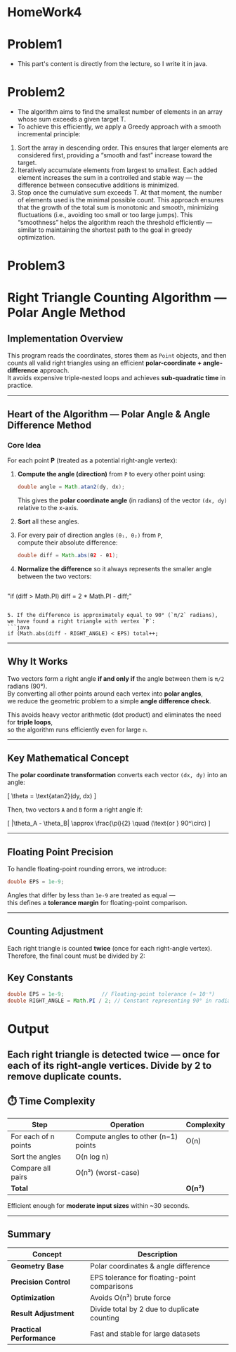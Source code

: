 # HomeWork4
# Problem1
- This part's content is directly from the lecture, so I write it in java.

# Problem2
- The algorithm aims to find the smallest number of elements in an array whose sum exceeds a given target T.
- To achieve this efficiently, we apply a Greedy approach with a smooth incremental principle:
1. Sort the array in descending order.
   This ensures that larger elements are considered first, providing a “smooth and fast” increase toward the target.
2. Iteratively accumulate elements from largest to smallest.
   Each added element increases the sum in a controlled and stable way — the difference between consecutive additions is minimized.
3. Stop once the cumulative sum exceeds T.
   At that moment, the number of elements used is the minimal possible count.
   This approach ensures that the growth of the total sum is monotonic and smooth, minimizing fluctuations (i.e., avoiding too small or too large jumps).
   This “smoothness” helps the algorithm reach the threshold efficiently — similar to maintaining the shortest path to the goal in greedy optimization.

# Problem3
#  Right Triangle Counting Algorithm — Polar Angle Method

##  Implementation Overview
This program reads the coordinates, stores them as `Point` objects, and then counts all valid right triangles using an efficient **polar-coordinate + angle-difference** approach.  
It avoids expensive triple-nested loops and achieves **sub-quadratic time** in practice.

---

##  Heart of the Algorithm — Polar Angle & Angle Difference Method

###  Core Idea
For each point **P** (treated as a potential right-angle vertex):

1. **Compute the angle (direction)** from `P` to every other point using:
   ```java
   double angle = Math.atan2(dy, dx);
   ```
   This gives the **polar coordinate angle** (in radians) of the vector `(dx, dy)` relative to the x-axis.

2. **Sort** all these angles.

3. For every pair of direction angles `(θ₁, θ₂)` from `P`,  
   compute their absolute difference:
   ```java
   double diff = Math.abs(θ2 - θ1);
   ```

4. **Normalize the difference** so it always represents the smaller angle between the two vectors:
   ```java
"if (diff > Math.PI) diff = 2 * Math.PI - diff;"
   ```

5. If the difference is approximately equal to 90° (`π/2` radians),  
   we have found a right triangle with vertex `P`:
   ```java
   if (Math.abs(diff - RIGHT_ANGLE) < EPS) total++;
   ```

---

##  Why It Works
Two vectors form a right angle **if and only if** the angle between them is `π/2` radians (90°).  
By converting all other points around each vertex into **polar angles**,  
we reduce the geometric problem to a simple **angle difference check**.

This avoids heavy vector arithmetic (dot product) and eliminates the need for **triple loops**,  
so the algorithm runs efficiently even for large `n`.

---

##  Key Mathematical Concept
The **polar coordinate transformation** converts each vector `(dx, dy)` into an angle:

\[
\theta = \text{atan2}(dy, dx)
\]

Then, two vectors `A` and `B` form a right angle if:

\[
|\theta_A - \theta_B| \approx \frac{\pi}{2} \quad (\text{or } 90^\circ)
\]

---

##  Floating Point Precision
To handle floating-point rounding errors, we introduce:
```java
double EPS = 1e-9;
```
Angles that differ by less than `1e-9` are treated as equal —  
this defines a **tolerance margin** for floating-point comparison.

---

## Counting Adjustment
Each right triangle is counted **twice** (once for each right-angle vertex).  
Therefore, the final count must be divided by 2:


##  Key Constants
```java
double EPS = 1e-9;            // Floating-point tolerance (≈ 10⁻⁹)
double RIGHT_ANGLE = Math.PI / 2; // Constant representing 90° in radians
```

# Output

 Each right triangle is detected twice — once for each of its right-angle vertices.
 Divide by 2 to remove duplicate counts.
---

## ⏱️ Time Complexity
| Step | Operation | Complexity |
|------|------------|-------------|
| For each of n points | Compute angles to other (n−1) points | O(n) |
| Sort the angles | O(n log n) |
| Compare all pairs | O(n²) (worst-case) |
| **Total** |  | **O(n²)** |

Efficient enough for **moderate input sizes** within ~30 seconds.

---

## Summary
| Concept | Description |
|----------|--------------|
| **Geometry Base** | Polar coordinates & angle difference |
| **Precision Control** | EPS tolerance for floating-point comparisons |
| **Optimization** | Avoids O(n³) brute force |
| **Result Adjustment** | Divide total by 2 due to duplicate counting |
| **Practical Performance** | Fast and stable for large datasets |